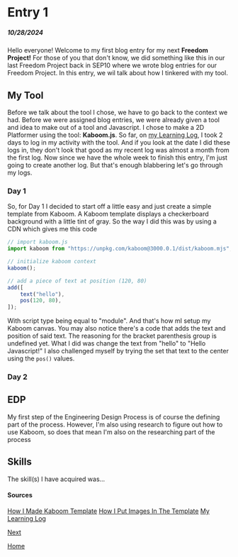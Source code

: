 # Entry 1
##### 10/28/2024

Hello everyone! Welcome to my first blog entry for my next **Freedom Project!** For those of you that don't know, we did something like this in our last Freedom Project back in SEP10 where we wrote blog entries for our Freedom Project. In this entry, we wil talk about how I tinkered with my tool.

## My Tool
Before we talk about the tool I chose, we have to go back to the context we had. Before we were assigned blog entries, we were already given a tool and idea to make out of a tool and Javascript. I chose to make a 2D Platformer using the tool: **Kaboom.js**. So far, on [my Learning Log](tool/learning-log.md), I took 2 days to log in my activity with the tool. And if you look at the date I did these logs in, they don't look that good as my recent log was almost a month from the first log. Now since we have the whole week to finish this entry, I'm just going to create another log. But that's enough blabbering let's go through my logs.

### Day 1
So, for Day 1 I decided to start off a little easy and just create a simple template from Kaboom. A Kaboom template displays a checkerboard background with a little tint of gray. So the way I did this was by using a CDN which gives me this code
```js
// import kaboom.js
import kaboom from "https://unpkg.com/kaboom@3000.0.1/dist/kaboom.mjs";

// initialize kaboom context
kaboom();

// add a piece of text at position (120, 80)
add([
    text("hello"),
    pos(120, 80),
]);
```
With script type being equal to "module". And that's how mI setup my Kaboom canvas. You may also notice there's a code that adds the text and position of said text. The reasoning for the bracket parenthesis group is undefined yet. What I did was change the text from "hello" to "Hello Javascript!" I also challenged myself by trying the set that text to the center using the `pos()` values.
### Day 2

## EDP
My first step of the Engineering Design Process is of course the defining part of the process. However, I'm also using research to figure out how to use Kaboom, so does that mean I'm also on the researching part of the process
## Skills
The skill(s) I have acquired was...
#### Sources
[How I Made Kaboom Template](tool/day1.html)
[How I Put Images In The Template](tool/day2.html)
[My Learning Log](tool/learning-log.md)

[Next](entry02.md)

[Home](../README.md)
